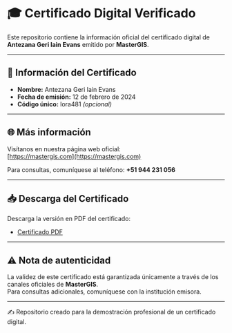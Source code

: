 # 🎓 Certificado Digital Verificado

Este repositorio contiene la información oficial del certificado digital de **Antezana Geri Iain Evans** emitido por **MasterGIS**.

---

## 📄 Información del Certificado

- **Nombre:** Antezana Geri Iain Evans  
- **Fecha de emisión:** 12 de febrero de 2024  
- **Código único:** lora481 *(opcional)*  

---

## 🌐 Más información

Visítanos en nuestra página web oficial:  
[https://mastergis.com](https://mastergis.com)  

Para consultas, comuníquese al teléfono: **+51 944 231 056**

---

## 📥 Descarga del Certificado

Descarga la versión en PDF del certificado:  
- [Certificado PDF](evans.pdf)  

---

## ⚠️ Nota de autenticidad

La validez de este certificado está garantizada únicamente a través de los canales oficiales de **MasterGIS**.  
Para consultas adicionales, comuníquese con la institución emisora.

---

✍️ Repositorio creado para la demostración profesional de un certificado digital.
